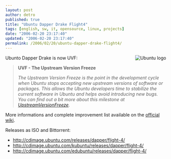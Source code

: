 ```yaml
---
layout: post
author: detro
published: true
title: "Ubuntu Dapper Drake Flight4"
tags: [english, sw, it, opensource, linux, projects]
date: "2006-02-20 23:17:40"
updated: "2006-02-20 23:17:40"
permalink: /2006/02/20/ubuntu-dapper-drake-flight4/
---
```


<img src="http://www.ossblog.it/uploads/UbuntuLinuxLogo.png" alt="Ubuntu logo" align="right" />
Ubunto Dapper Drake is now UVF:
<blockquote><strong>UVF - The Upstream Version Freeze</strong>

<em>The Upstream Version Freeze is the point in the development cycle when Ubuntu stops accepting new upstream versions of software or packages. This allows the Ubuntu developers time to stabilize the current software in Ubuntu and helps avoid introducing new bugs. You can find out a bit more about this milestone at <a href="https://wiki.ubuntu.com/UpstreamVersionFreeze">UpstreamVersionFreeze</a>.</em> </blockquote>

More informations and complete improvement list available on the <a href="https://wiki.ubuntu.com/DapperFlight4">official wiki</a>.

Releases as ISO and Bittorrent:
<ul>
	<li><a href="http://cdimage.ubuntu.com/releases/dapper/flight-4/">http://cdimage.ubuntu.com/releases/dapper/flight-4/</a></li>
	<li><a href="http://cdimage.ubuntu.com/kubuntu/releases/dapper/flight-4/">http://cdimage.ubuntu.com/kubuntu/releases/dapper/flight-4/</a></li>
	<li><a href="http://cdimage.ubuntu.com/edubuntu/releases/dapper/flight-4/">http://cdimage.ubuntu.com/edubuntu/releases/dapper/flight-4/</a></li>
</ul>


